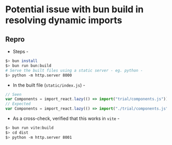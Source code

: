 # Potential issue with bun build in resolving dynamic imports

## Repro

* Steps -

```bash
$> bun install
$> bun run bun:build
# Serve the built files using a static server - eg. python - 
$> python -m http.server 8000
```

* In the built file (`static/index.js`) - 

```javascript
// Seen
var Components = import_react.lazy(() => import("trial/components.js"));
// Expected
var Components = import_react.lazy(() => import("./trial/components.js"));
```

* As a cross-check, verified that this works in `vite` -

```bash
$> bun run vite:build
$> cd dist
$> python -m http.server 8001
```
